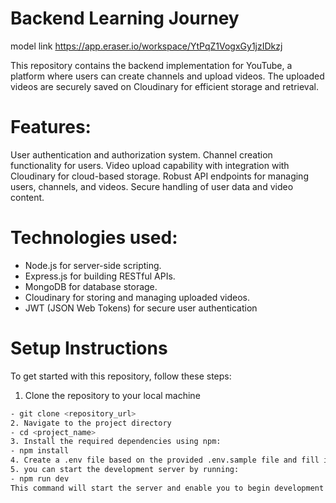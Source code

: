# Backend Learning Journey

model link
https://app.eraser.io/workspace/YtPqZ1VogxGy1jzIDkzj

This repository contains the backend implementation for YouTube, a platform where users can create channels and upload videos. The uploaded videos are securely saved on Cloudinary for efficient storage and retrieval.

# Features:
User authentication and authorization system.
Channel creation functionality for users.
Video upload capability with integration with Cloudinary for cloud-based storage.
Robust API endpoints for managing users, channels, and videos.
Secure handling of user data and video content.

# Technologies used:

- Node.js for server-side scripting.
- Express.js for building RESTful APIs.
- MongoDB for database storage.
- Cloudinary for storing and managing uploaded videos.
- JWT (JSON Web Tokens) for secure user authentication

# Setup Instructions
To get started with this repository, follow these steps:
1. Clone the repository to your local machine
 ```bash
- git clone <repository_url>
2. Navigate to the project directory
- cd <project_name>
3. Install the required dependencies using npm:
- npm install
4. Create a .env file based on the provided .env.sample file and fill in the necessary environment variables as required by the project.
5. you can start the development server by running:
- npm run dev
This command will start the server and enable you to begin development or testing tasks.